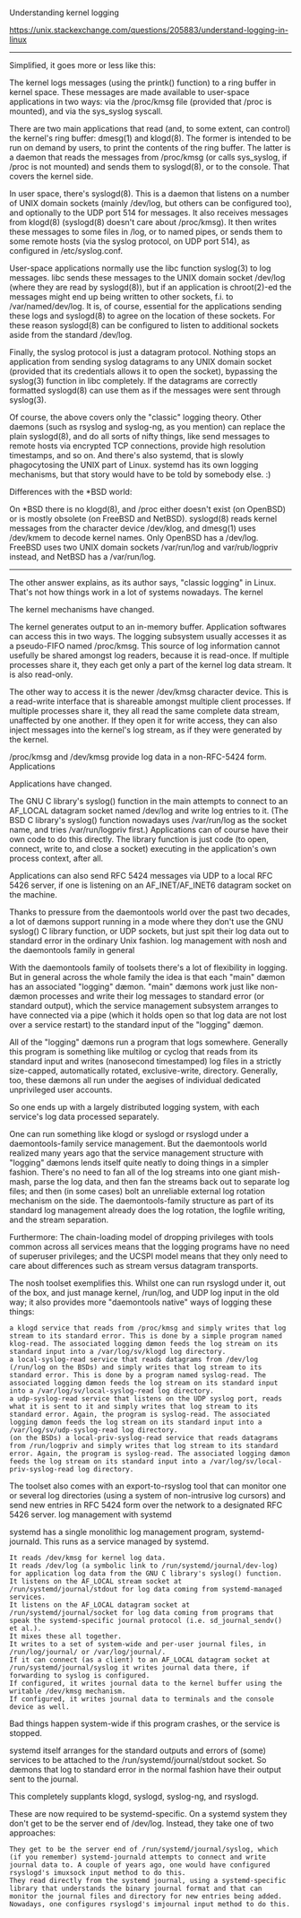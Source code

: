 #


##

Understanding kernel logging

https://unix.stackexchange.com/questions/205883/understand-logging-in-linux

---

Simplified, it goes more or less like this:

The kernel logs messages (using the printk() function) to a ring buffer in kernel space. These messages are made available to user-space applications in two ways: via the /proc/kmsg file (provided that /proc is mounted), and via the sys_syslog syscall.

There are two main applications that read (and, to some extent, can control) the kernel's ring buffer: dmesg(1) and klogd(8). The former is intended to be run on demand by users, to print the contents of the ring buffer. The latter is a daemon that reads the messages from /proc/kmsg (or calls sys_syslog, if /proc is not mounted) and sends them to syslogd(8), or to the console. That covers the kernel side.

In user space, there's syslogd(8). This is a daemon that listens on a number of UNIX domain sockets (mainly /dev/log, but others can be configured too), and optionally to the UDP port 514 for messages. It also receives messages from klogd(8) (syslogd(8) doesn't care about /proc/kmsg). It then writes these messages to some files in /log, or to named pipes, or sends them to some remote hosts (via the syslog protocol, on UDP port 514), as configured in /etc/syslog.conf.

User-space applications normally use the libc function syslog(3) to log messages. libc sends these messages to the UNIX domain socket /dev/log (where they are read by syslogd(8)), but if an application is chroot(2)-ed the messages might end up being written to other sockets, f.i. to /var/named/dev/log. It is, of course, essential for the applications sending these logs and syslogd(8) to agree on the location of these sockets. For these reason syslogd(8) can be configured to listen to additional sockets aside from the standard /dev/log.

Finally, the syslog protocol is just a datagram protocol. Nothing stops an application from sending syslog datagrams to any UNIX domain socket (provided that its credentials allows it to open the socket), bypassing the syslog(3) function in libc completely. If the datagrams are correctly formatted syslogd(8) can use them as if the messages were sent through syslog(3).

Of course, the above covers only the "classic" logging theory. Other daemons (such as rsyslog and syslog-ng, as you mention) can replace the plain syslogd(8), and do all sorts of nifty things, like send messages to remote hosts via encrypted TCP connections, provide high resolution timestamps, and so on. And there's also systemd, that is slowly phagocytosing the UNIX part of Linux. systemd has its own logging mechanisms, but that story would have to be told by somebody else. :)

Differences with the *BSD world:

On *BSD there is no klogd(8), and /proc either doesn't exist (on OpenBSD) or is mostly obsolete (on FreeBSD and NetBSD). syslogd(8) reads kernel messages from the character device /dev/klog, and dmesg(1) uses /dev/kmem to decode kernel names. Only OpenBSD has a /dev/log. FreeBSD uses two UNIX domain sockets /var/run/log and var/rub/logpriv instead, and NetBSD has a /var/run/log.


---

The other answer explains, as its author says, "classic logging" in Linux. That's not how things work in a lot of systems nowadays.
The kernel

The kernel mechanisms have changed.

The kernel generates output to an in-memory buffer. Application softwares can access this in two ways. The logging subsystem usually accesses it as a pseudo-FIFO named /proc/kmsg. This source of log information cannot usefully be shared amongst log readers, because it is read-once. If multiple processes share it, they each get only a part of the kernel log data stream. It is also read-only.

The other way to access it is the newer /dev/kmsg character device. This is a read-write interface that is shareable amongst multiple client processes. If multiple processes share it, they all read the same complete data stream, unaffected by one another. If they open it for write access, they can also inject messages into the kernel's log stream, as if they were generated by the kernel.

/proc/kmsg and /dev/kmsg provide log data in a non-RFC-5424 form.
Applications

Applications have changed.

The GNU C library's syslog() function in the main attempts to connect to an AF_LOCAL datagram socket named /dev/log and write log entries to it. (The BSD C library's syslog() function nowadays uses /var/run/log as the socket name, and tries /var/run/logpriv first.) Applications can of course have their own code to do this directly. The library function is just code (to open, connect, write to, and close a socket) executing in the application's own process context, after all.

Applications can also send RFC 5424 messages via UDP to a local RFC 5426 server, if one is listening on an AF_INET/AF_INET6 datagram socket on the machine.

Thanks to pressure from the daemontools world over the past two decades, a lot of dæmons support running in a mode where they don't use the GNU syslog() C library function, or UDP sockets, but just spit their log data out to standard error in the ordinary Unix fashion.
log management with nosh and the daemontools family in general

With the daemontools family of toolsets there's a lot of flexibility in logging. But in general across the whole family the idea is that each "main" dæmon has an associated "logging" dæmon. "main" dæmons work just like non-dæmon processes and write their log messages to standard error (or standard output), which the service management subsystem arranges to have connected via a pipe (which it holds open so that log data are not lost over a service restart) to the standard input of the "logging" dæmon.

All of the "logging" dæmons run a program that logs somewhere. Generally this program is something like multilog or cyclog that reads from its standard input and writes (nanosecond timestamped) log files in a strictly size-capped, automatically rotated, exclusive-write, directory. Generally, too, these dæmons all run under the aegises of individual dedicated unprivileged user accounts.

So one ends up with a largely distributed logging system, with each service's log data processed separately.

One can run something like klogd or syslogd or rsyslogd under a daemontools-family service management. But the daemontools world realized many years ago that the service management structure with "logging" dæmons lends itself quite neatly to doing things in a simpler fashion. There's no need to fan all of the log streams into one giant mish-mash, parse the log data, and then fan the streams back out to separate log files; and then (in some cases) bolt an unreliable external log rotation mechanism on the side. The daemontools-family structure as part of its standard log management already does the log rotation, the logfile writing, and the stream separation.

Furthermore: The chain-loading model of dropping privileges with tools common across all services means that the logging programs have no need of superuser privileges; and the UCSPI model means that they only need to care about differences such as stream versus datagram transports.

The nosh toolset exemplifies this. Whilst one can run rsyslogd under it, out of the box, and just manage kernel, /run/log, and UDP log input in the old way; it also provides more "daemontools native" ways of logging these things:

    a klogd service that reads from /proc/kmsg and simply writes that log stream to its standard error. This is done by a simple program named klog-read. The associated logging dæmon feeds the log stream on its standard input into a /var/log/sv/klogd log directory.
    a local-syslog-read service that reads datagrams from /dev/log (/run/log on the BSDs) and simply writes that log stream to its standard error. This is done by a program named syslog-read. The associated logging dæmon feeds the log stream on its standard input into a /var/log/sv/local-syslog-read log directory.
    a udp-syslog-read service that listens on the UDP syslog port, reads what it is sent to it and simply writes that log stream to its standard error. Again, the program is syslog-read. The associated logging dæmon feeds the log stream on its standard input into a /var/log/sv/udp-syslog-read log directory.
    (on the BSDs) a local-priv-syslog-read service that reads datagrams from /run/logpriv and simply writes that log stream to its standard error. Again, the program is syslog-read. The associated logging dæmon feeds the log stream on its standard input into a /var/log/sv/local-priv-syslog-read log directory.

The toolset also comes with an export-to-rsyslog tool that can monitor one or several log directories (using a system of non-intrusive log cursors) and send new entries in RFC 5424 form over the network to a designated RFC 5426 server.
log management with systemd

systemd has a single monolithic log management program, systemd-journald. This runs as a service managed by systemd.

    It reads /dev/kmsg for kernel log data.
    It reads /dev/log (a symbolic link to /run/systemd/journal/dev-log) for application log data from the GNU C library's syslog() function.
    It listens on the AF_LOCAL stream socket at /run/systemd/journal/stdout for log data coming from systemd-managed services.
    It listens on the AF_LOCAL datagram socket at /run/systemd/journal/socket for log data coming from programs that speak the systemd-specific journal protocol (i.e. sd_journal_sendv() et al.).
    It mixes these all together.
    It writes to a set of system-wide and per-user journal files, in /run/log/journal/ or /var/log/journal/.
    If it can connect (as a client) to an AF_LOCAL datagram socket at /run/systemd/journal/syslog it writes journal data there, if forwarding to syslog is configured.
    If configured, it writes journal data to the kernel buffer using the writable /dev/kmsg mechanism.
    If configured, it writes journal data to terminals and the console device as well.

Bad things happen system-wide if this program crashes, or the service is stopped.

systemd itself arranges for the standard outputs and errors of (some) services to be attached to the /run/systemd/journal/stdout socket. So dæmons that log to standard error in the normal fashion have their output sent to the journal.

This completely supplants klogd, syslogd, syslog-ng, and rsyslogd.

These are now required to be systemd-specific. On a systemd system they don't get to be the server end of /dev/log. Instead, they take one of two approaches:

    They get to be the server end of /run/systemd/journal/syslog, which (if you remember) systemd-journald attempts to connect and write journal data to. A couple of years ago, one would have configured rsyslogd's imuxsock input method to do this.
    They read directly from the systemd journal, using a systemd-specific library that understands the binary journal format and that can monitor the journal files and directory for new entries being added. Nowadays, one configures rsyslogd's imjournal input method to do this.


